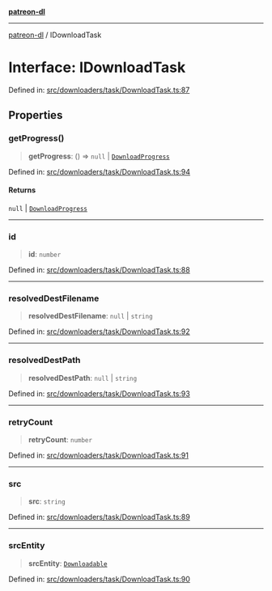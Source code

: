 [**patreon-dl**](../README.md)

***

[patreon-dl](../README.md) / IDownloadTask

# Interface: IDownloadTask

Defined in: [src/downloaders/task/DownloadTask.ts:87](https://github.com/patrickkfkan/patreon-dl/blob/faebc79e7105b755ed4bb91829b93f102ad3b38c/src/downloaders/task/DownloadTask.ts#L87)

## Properties

### getProgress()

> **getProgress**: () => `null` \| [`DownloadProgress`](DownloadProgress.md)

Defined in: [src/downloaders/task/DownloadTask.ts:94](https://github.com/patrickkfkan/patreon-dl/blob/faebc79e7105b755ed4bb91829b93f102ad3b38c/src/downloaders/task/DownloadTask.ts#L94)

#### Returns

`null` \| [`DownloadProgress`](DownloadProgress.md)

***

### id

> **id**: `number`

Defined in: [src/downloaders/task/DownloadTask.ts:88](https://github.com/patrickkfkan/patreon-dl/blob/faebc79e7105b755ed4bb91829b93f102ad3b38c/src/downloaders/task/DownloadTask.ts#L88)

***

### resolvedDestFilename

> **resolvedDestFilename**: `null` \| `string`

Defined in: [src/downloaders/task/DownloadTask.ts:92](https://github.com/patrickkfkan/patreon-dl/blob/faebc79e7105b755ed4bb91829b93f102ad3b38c/src/downloaders/task/DownloadTask.ts#L92)

***

### resolvedDestPath

> **resolvedDestPath**: `null` \| `string`

Defined in: [src/downloaders/task/DownloadTask.ts:93](https://github.com/patrickkfkan/patreon-dl/blob/faebc79e7105b755ed4bb91829b93f102ad3b38c/src/downloaders/task/DownloadTask.ts#L93)

***

### retryCount

> **retryCount**: `number`

Defined in: [src/downloaders/task/DownloadTask.ts:91](https://github.com/patrickkfkan/patreon-dl/blob/faebc79e7105b755ed4bb91829b93f102ad3b38c/src/downloaders/task/DownloadTask.ts#L91)

***

### src

> **src**: `string`

Defined in: [src/downloaders/task/DownloadTask.ts:89](https://github.com/patrickkfkan/patreon-dl/blob/faebc79e7105b755ed4bb91829b93f102ad3b38c/src/downloaders/task/DownloadTask.ts#L89)

***

### srcEntity

> **srcEntity**: [`Downloadable`](../type-aliases/Downloadable.md)

Defined in: [src/downloaders/task/DownloadTask.ts:90](https://github.com/patrickkfkan/patreon-dl/blob/faebc79e7105b755ed4bb91829b93f102ad3b38c/src/downloaders/task/DownloadTask.ts#L90)
